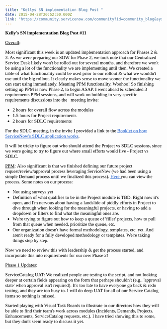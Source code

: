 ```yaml
---
title: "Kellys SN implementation Blog Post "
date: 2015-04-28T20:52:50.000Z
link: "https://community.servicenow.com/community?id=community_blog&sys_id=aadc2a65dbd0dbc01dcaf3231f96196a"
---
```

<p dir="ltr"><span style="font-size: 15px; font-family: Calibri; color: #000000; font-weight: bold; font-style: normal;">Kelly's SN implementation Blog Post #11</span></p><p></p><p dir="ltr"><span style="font-size: 15px; font-family: Calibri; color: #000000; font-weight: normal; font-style: normal; text-decoration: underline;">Overall</span><span style="font-size: 15px; font-family: Calibri; color: #000000; font-weight: normal; font-style: normal;">:</span></p><p dir="ltr"><span style="font-size: 15px; font-family: Calibri; color: #000000; font-weight: normal; font-style: normal;">Most significant this week is an updated implementation approach for Phases 2 &amp; 3. As we were preparing our SOW for Phase 2, we took note that our Centralized Service Desk likely won't be rolled out for several months, and therefore we won't be using a lot of the functionality we are implementing until then. We created a table of what functionality could be used prior to our rollout &amp; what we wouldn't use until the big rollout. It clearly makes sense to move sooner the functionality we can start using immediately. Meaning PPM functionality. Woohoo! So finishing setting up PPM is now Phase 2, to begin ASAP. I went ahead &amp; scheduled 3 requirements PPM sessions, and will work on building in very specific requirements discussions into the   meeting invite: </span></p><ul><li><span style="color: #000000; font-style: normal; font-size: 15px; font-family: Calibri; font-weight: normal;">2 hours for overall flow across the modules</span></li><li><span style="color: #000000; font-style: normal; font-size: 15px; font-family: Calibri; font-weight: normal;">1.5 hours for Project requirements</span></li><li><span style="color: #000000; font-style: normal; font-size: 15px; font-family: Calibri; font-weight: normal;">2 hours for SDLC requirements</span></li></ul><p></p><p><span dir="ltr"><span style="font-size: 15px; font-family: Calibri; color: #000000; font-weight: normal; font-style: normal;">For the SDLC meeting, in the invite I provided a link to the </span><a href="http://wiki.servicenow.com/index.php?title=Special:Book&amp;bookcmd=download&amp;collection_id=f295bebecd9764a2&amp;writer=rl&amp;return_to=Special%3ABook,%20http://wiki.servicenow.com/index.php?title=Book:Scrum_Process_Pack"><span style="font-size: 15px; font-family: Calibri; color: #1155cc; font-weight: normal; font-style: normal; text-decoration: underline;">Booklet on how ServiceNow's SDLC application works</span></a><span style="font-size: 15px; font-family: Calibri; color: #000000; font-weight: normal; font-style: normal;">.</span></span></p><p><span style="color: #000000; font-style: normal; font-size: 15px; font-family: Calibri; font-weight: normal;">It will be tricky to figure out who should attend the Project vs SDLC sessions, since we were going to try to figure out where small efforts would live - Project vs SDLC. </span></p><p><span dir="ltr"><span style="font-size: 15px; font-family: Calibri; color: #000000; font-weight: normal; font-style: normal; text-decoration: underline;">PPM</span><span style="font-size: 15px; font-family: Calibri; color: #000000; font-weight: normal; font-style: normal;">: </span></span><span dir="ltr"><span style="font-size: 15px; font-family: Calibri; color: #000000; font-weight: normal; font-style: normal;">Also significant is that we finished defining our future project request/review/approval process leveraging ServiceNow (we had been using a simple Demand process until we finalized this process). </span><a href="https://drive.google.com/file/d/0B0XAtBK8rf5qR2JnQXlUVFVKYW8/view?usp=sharing"><span style="font-size: 15px; font-family: Calibri; color: #1155cc; font-weight: normal; font-style: normal; text-decoration: underline;">Here </span></a><span style="font-size: 15px; font-family: Calibri; color: #000000; font-weight: normal; font-style: normal;">you can view the process. Some notes on our process:</span></span></p><ul><li><span style="color: #000000; font-style: normal; font-size: 15px; font-family: Calibri; font-weight: normal;">Not using surveys yet</span></li><li><span style="color: #000000; font-style: normal; font-size: 15px; font-family: Calibri; font-weight: normal;">Definition of what qualifies to be in the Project module is TBD. Right now it's open, and I'm nervous about having a landslide of piddly efforts in Project to dive through when looking for the meaningful projects, or having to add a dropdown or filters to find what the meaningful ones are.</span></li><li><span style="color: #000000; font-style: normal; font-size: 15px; font-family: Calibri; font-weight: normal;">We're trying to figure out how to keep a queue of 'filler' projects, how to pull from that queue when needed, prioritize the queue, etc.</span></li><li><span style="color: #000000; font-style: normal; font-size: 15px; font-family: Calibri; font-weight: normal;">Our organization doesn't have formal methodology, templates, etc. yet. And aren't ready for a fully developed methodology or templates. We're taking things step by step.</span></li></ul><p></p><p dir="ltr"><span style="font-size: 15px; font-family: Calibri; color: #000000; font-weight: normal; font-style: normal;">Now we need to review this with leadership &amp; get the process started, and incorporate this into requirements for our new Phase 2! </span></p><p></p><p dir="ltr"><span style="font-size: 15px; font-family: Calibri; color: #000000; font-weight: normal; font-style: normal; text-decoration: underline;">Phase 1 Updates</span><span style="font-size: 15px; font-family: Calibri; color: #000000; font-weight: normal; font-style: normal;">:</span></p><p dir="ltr"><span style="font-size: 15px; font-family: Calibri; color: #000000; font-weight: normal; font-style: normal;">ServiceCatalog UAT: We realized people are testing to the script, and not looking deeper at certain fields appearing on the form that perhaps shouldn't (e.g., 'approval state' when approval isn't required). It's too late to have everyone go back &amp; redo testing, and they are too busy to. I will do deep UAT for all of our Service Catalog items so nothing is missed. </span></p><p></p><p dir="ltr"><span style="font-size: 15px; font-family: Calibri; color: #000000; font-weight: normal; font-style: normal;">Started playing with Visual Task Boards to illustrate to our directors how they will be able to find their team's work across modules (Incidents, Demands, Projects, Enhancements, ServiceCatalog requests, etc.). I have tried showing this to some, but they don't seem ready to discuss it yet. </span></p>